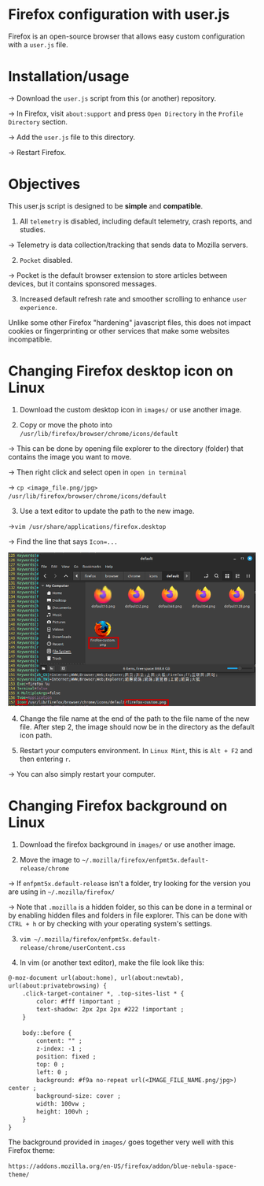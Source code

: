 # Firefox configuration with user.js
Firefox is an open-source browser that allows easy custom configuration with a `user.js` file.

# Installation/usage

-> Download the `user.js` script from this (or another) repository.

-> In Firefox, visit `about:support` and press `Open Directory` in the `Profile Directory` section.

-> Add the `user.js` file to this directory.

-> Restart Firefox.

# Objectives

This user.js script is designed to be **simple** and **compatible**.

1. All `telemetry` is disabled, including default telemetry, crash reports, and studies.

-> Telemetry is data collection/tracking that sends data to Mozilla servers.

2. `Pocket` disabled.

-> Pocket is the default browser extension to store articles between devices, but it contains sponsored messages.

3. Increased default refresh rate and smoother scrolling to enhance `user experience`.

Unlike some other Firefox "hardening" javascript files, this does not impact cookies or fingerprinting or other services that make some websites incompatible.

# Changing Firefox desktop icon on Linux

1. Download the custom desktop icon in `images/` or use another image.

2. Copy or move the photo into `/usr/lib/firefox/browser/chrome/icons/default`

-> This can be done by opening file explorer to the directory (folder) that contains the image you want to move.

-> Then right click and select open in `open in terminal`

-> `cp <image_file.png/jpg> /usr/lib/firefox/browser/chrome/icons/default` 


3. Use a text editor to update the path to the new image.

->`vim /usr/share/applications/firefox.desktop`

-> Find the line that says `Icon=...`

![It should look like this](images/desktop_icon_instructions.png)

4. Change the file name at the end of the path to the file name of the new file. After step 2, the image should now be in the directory as the default icon path.

5. Restart your computers environment. In `Linux Mint`, this is `Alt + F2` and then entering `r`.

-> You can also simply restart your computer.

# Changing Firefox background on Linux

1. Download the firefox background in `images/` or use another image.

2. Move the image to `~/.mozilla/firefox/enfpmt5x.default-release/chrome`

-> If `enfpmt5x.default-release` isn't a folder, try looking for the version you are using in `~/.mozilla/firefox/`

-> Note that `.mozilla` is a hidden folder, so this can be done in a terminal or by enabling hidden files and folders in file explorer. This can be done with `CTRL + h` or by checking with your operating system's settings.

3. `vim ~/.mozilla/firefox/enfpmt5x.default-release/chrome/userContent.css`

4. In vim (or another text editor), make the file look like this:

```
@-moz-document url(about:home), url(about:newtab), url(about:privatebrowsing) {
    .click-target-container *, .top-sites-list * {
        color: #fff !important ;
        text-shadow: 2px 2px 2px #222 !important ;
    }

    body::before {
        content: "" ;
        z-index: -1 ;
        position: fixed ;
        top: 0 ;
        left: 0 ;
        background: #f9a no-repeat url(<IMAGE_FILE_NAME.png/jpg>) center ;
        background-size: cover ;
        width: 100vw ;
        height: 100vh ;
    }
}
```

The background provided in `images/` goes together very well with this Firefox theme:

`https://addons.mozilla.org/en-US/firefox/addon/blue-nebula-space-theme/`
